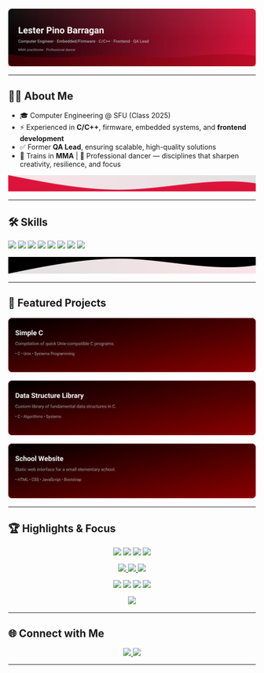 <p align="center">
  <img src="./assets/readme_banner.svg" alt="Lester Banner" />
</p>

---

## 🧑‍💻 About Me
- 🎓 Computer Engineering @ SFU (Class 2025)  
- ⚡ Experienced in **C/C++**, firmware, embedded systems, and **frontend development**  
- ✅ Former **QA Lead**, ensuring scalable, high-quality solutions  
- 🥋 Trains in **MMA** | 💃 Professional dancer — disciplines that sharpen creativity, resilience, and focus  

<img src="./assets/section_divider_bottom.svg" alt="divider" />

---

## 🛠 Skills
<p>
  <img src="https://img.shields.io/badge/-C++-A6120D?logo=cplusplus&logoColor=white" />
  <img src="https://img.shields.io/badge/-C-8B0000?logo=c&logoColor=white" />
  <img src="https://img.shields.io/badge/-Python-000000?logo=python&logoColor=FFD43B" />
  <img src="https://img.shields.io/badge/-JavaScript-DC143C?logo=javascript&logoColor=black" />
  <img src="https://img.shields.io/badge/-React-000000?logo=react&logoColor=61DAFB" />
  <img src="https://img.shields.io/badge/-Django-8B0000?logo=django&logoColor=white" />
  <img src="https://img.shields.io/badge/-PostgreSQL-000000?logo=postgresql&logoColor=336791" />
  <img src="https://img.shields.io/badge/-Docker-DC143C?logo=docker&logoColor=white" />
</p>

<img src="./assets/section_divider_top.svg" alt="divider" />

---

## 📂 Featured Projects

<p align="center">
  <a href="https://github.com/lesteriv28/simple-C">
    <img src="./assets/project_card_simple_c.svg" alt="Simple C project card" />
  </a>
</p>

<p align="center">
  <a href="https://github.com/lesteriv28/DSlibrary">
    <img src="./assets/project_card_ds.svg" alt="DS Library project card" />
  </a>
</p>

<p align="center">
  <a href="https://github.com/lesteriv28/lesteriv28.github.io">
    <img src="./assets/project_card_school.svg" alt="School Website project card" />
  </a>
</p>

---

## 🏆 Highlights & Focus

<p align="center">
  <img src="https://img.shields.io/badge/C++-00599C?logo=cplusplus&logoColor=white" />
  <img src="https://img.shields.io/badge/Embedded%20Systems-8B0000?logo=arm&logoColor=white" />
  <img src="https://img.shields.io/badge/Firmware-DC143C?logo=raspberrypi&logoColor=white" />
  <img src="https://img.shields.io/badge/Frontend-000000?logo=react&logoColor=61DAFB" />
</p>

<p align="center">
  <a href="https://www.instagram.com/sfu_alas/?hl=en">
    <img src="https://img.shields.io/badge/President%20·%20ALAS%202022--2024-DC143C?style=flat&logo=instagram&logoColor=white" />
  </a>
  <a href="https://ca.linkedin.com/company/sfu-engineering-science-student-society">
    <img src="https://img.shields.io/badge/Vice%20President%20Admin%20·%20ESSS-8B0000?style=flat&logo=linkedin&logoColor=white" />
  </a>
  <img src="https://img.shields.io/badge/Team%20Leadership-000000?style=flat-square" />
</p>

<p align="center">
  <img src="https://img.shields.io/badge/Problem%20Solver-DC143C?style=flat-square" />
  <img src="https://img.shields.io/badge/Creativity-8B0000?style=flat-square" />
  <img src="https://img.shields.io/badge/MMA%20Training-000000?logo=martialarts&logoColor=white" />
  <img src="https://img.shields.io/badge/Professional%20Dancer-DC143C?logo=music&logoColor=white" />
</p>

<p align="center">
  <img src="https://komarev.com/ghpvc/?username=lesteriv28&label=Profile%20Views&color=DC143C&style=flat" />
</p>


---

## 🌐 Connect with Me
<p align="center">
  <a href="https://www.linkedin.com/in/lesterpino/">
    <img src="https://img.shields.io/badge/-LinkedIn-DC143C?logo=linkedin&logoColor=white" />
  </a>
  <a href="mailto:lesterivpino@gmail.com">
    <img src="https://img.shields.io/badge/-Email-8B0000?logo=gmail&logoColor=white" />
  </a>
</p>

---
